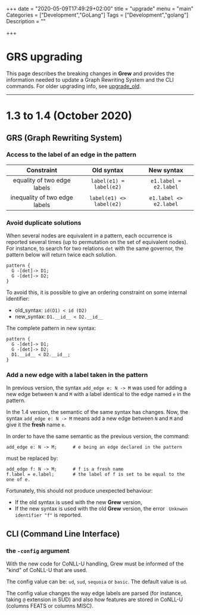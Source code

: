 +++
date = "2020-05-09T17:49:29+02:00"
title = "upgrade"
menu = "main"
Categories = ["Development","GoLang"]
Tags = ["Development","golang"]
Description = ""

+++

# GRS upgrading

This page describes the breaking changes in **Grew** and provides the information needed to update a Graph Rewriting System and the CLI commands.
For older upgrading info, see [upgrade_old](../upgrade_old).

---

# 1.3 to 1.4 (October 2020)

## GRS (Graph Rewriting System)
### Access to the label of an edge in the pattern

|Constraint | Old syntax | New syntax |
|:-----------------:|:-----------------:|:-----------------:|
| equality of two edge labels | `label(e1) = label(e2)` |  `e1.label = e2.label` |
| inequality of two edge labels | `label(e1) <> label(e2)` |  `e1.label <> e2.label` |

### Avoid duplicate solutions

When several nodes are equivalent in a pattern, each occurrence is reported several times (up to permutation on the set of equivalent nodes).
For instance, to search for two relations `det` with the same governor, the pattern below will return twice each solution.

```grew
pattern {
  G -[det]-> D1;
  G -[det]-> D2;
}
```

To avoid this, it is possible to give an ordering constraint on some internal identifier:

 * old_syntax: `id(D1) < id (D2)`
 * new_syntax: `D1.__id__ < D2.__id__`

The complete pattern in new syntax:

```grew
pattern {
  G -[det]-> D1;
  G -[det]-> D2;
  D1.__id__ < D2.__id__;
}
```

### Add a new edge with a label taken in the pattern

In previous version, the syntax `add_edge e: N -> M` was used for adding a new edge between `N` and `M` with a label identical to the edge named `e` in the pattern.

In the 1.4 version, the semantic of the same syntax has changes.
Now, the syntax `add_edge e: N -> M` means add a new edge between `N` and `M` and give it the **fresh** name `e`.

In order to have the same semantic as the previous version, the command:

```grew
add_edge e: N -> M;      # e being an edge declared in the pattern
```

must be replaced by:

```grew
add_edge f: N -> M;      # f is a fresh name
f.label = e.label;       # the label of f is set to be equal to the one of e.
```

Fortunately, this should not produce unexpected behaviour:

 * If the old syntax is used with the new **Grew** version,
 * If the new syntax is used with the old **Grew** version, the error ` Unknwon identifier "f"` is reported.


## CLI (Command Line Interface)

### the `-config` argument

With the new code for CoNLL-U handling, Grew must be informed of the "kind" of CoNLL-U that are used.

The config value can be: `ud`, `sud`, `sequoia` or `basic`. The default value is `ud`.

The config value changes the way edge labels are parsed (for instance, taking `@` extension in SUD) and also how features are stored in CoNLL-U (columns FEATS or columns MISC).